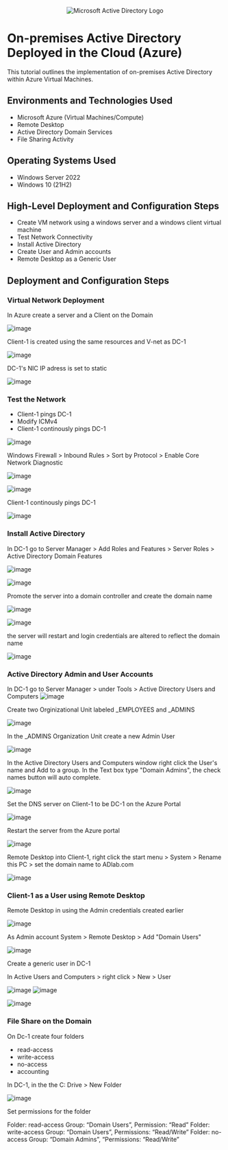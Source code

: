 <p align="center">
<img src="https://i.imgur.com/pU5A58S.png" alt="Microsoft Active Directory Logo"/>
</p>

<h1>On-premises Active Directory Deployed in the Cloud (Azure)</h1>
This tutorial outlines the implementation of on-premises Active Directory within Azure Virtual Machines.<br />


<h2>Environments and Technologies Used</h2>

- Microsoft Azure (Virtual Machines/Compute)
- Remote Desktop
- Active Directory Domain Services
- File Sharing Activity


<h2>Operating Systems Used </h2>

- Windows Server 2022
- Windows 10 (21H2)

<h2>High-Level Deployment and Configuration Steps</h2>

- Create VM network using a windows server and a windows client virtual machine
- Test Network Connectivity
- Install Active Directory
- Create User and Admin accounts
- Remote Desktop as a Generic User

<h2>Deployment and Configuration Steps</h2>

<h3>Virtual Network Deployment</h3>

<p>In Azure create a server and a Client on the Domain</p>

![image](https://github.com/YArroliga/Active-DirectoryVM/assets/139689160/f85faa60-b043-428a-9a71-7cddb74eee7d)


<p>Client-1 is created using the same resources and V-net as DC-1</p>

![image](https://github.com/YArroliga/Active-DirectoryVM/assets/139689160/4f00484c-0b1c-41ec-a6d4-7d00e0ab836b)


<p> DC-1's NIC IP adress is set to static</p>

![image](https://github.com/YArroliga/Active-DirectoryVM/assets/139689160/b17b89d1-505f-4409-b108-0a22ed2c7c59)

<h3>Test the Network</h3>

- Client-1 pings DC-1
- Modify ICMv4
- Client-1 continously pings DC-1  

![image](https://github.com/YArroliga/Active-DirectoryVM/assets/139689160/f92664ec-0ad0-49dc-a444-d80cab1f0473)

<p>Windows Firewall > Inbound Rules > Sort by Protocol > Enable Core Network Diagnostic</p>

![image](https://github.com/YArroliga/Active-DirectoryVM/assets/139689160/ca9892d2-718e-4240-9d18-3259d052e2b4)


![image](https://github.com/YArroliga/Active-DirectoryVM/assets/139689160/3b503c7f-4214-400a-b1b2-c23b850c36bb)

<p> Client-1 continously pings DC-1</p>

![image](https://github.com/YArroliga/Active-DirectoryVM/assets/139689160/ec75cc67-e02e-47f9-959a-675003b09879)

<h3>Install Active Directory</h3>

In DC-1 go to Server Manager > Add Roles and Features > Server Roles > Active Directory Domain Features

![image](https://github.com/YArroliga/Active-DirectoryVM/assets/139689160/5065fe35-c34a-4482-80c7-3c930c486b88)

![image](https://github.com/YArroliga/Active-DirectoryVM/assets/139689160/f8e65568-a788-4f64-87aa-75798a772dd1)

<p>Promote the server into a domain controller and create the domain name</p>

![image](https://github.com/YArroliga/Active-DirectoryVM/assets/139689160/2d26c561-a7e2-4743-8a91-33840c58e187)

![image](https://github.com/YArroliga/Active-DirectoryVM/assets/139689160/f6b7d601-e0b3-4976-95af-68b42ef8a16a)

<p>the server will restart and login credentials are altered to reflect the domain name</p>

![image](https://github.com/YArroliga/Active-DirectoryVM/assets/139689160/3d6f670f-d478-425b-a9ca-cd99a95a6a01)


<h3>Active Directory Admin and User Accounts</h3>

In DC-1 go to Server Manager > under Tools > Active Directory Users and Computers
![image](https://github.com/YArroliga/Active-DirectoryVM/assets/139689160/69f9f07b-673e-4a4a-a55d-371876294daf)

<p>Create two Orginizational Unit labeled _EMPLOYEES and _ADMINS</p>

![image](https://github.com/YArroliga/Active-DirectoryVM/assets/139689160/2f7cadb3-f185-4f4a-8b6e-31a8bdedb506)

<p> In the _ADMINS Organization Unit create a new Admin User </p>

![image](https://github.com/YArroliga/Active-DirectoryVM/assets/139689160/9bc5d7b1-7911-4cc9-a600-f9d215b78ae2)

<p> In the Active Directory Users and Computers window right click the User's name and Add to a group. In the Text box type "Domain Admins", the check names button will auto complete.</p> 

  ![image](https://github.com/YArroliga/Active-DirectoryVM/assets/139689160/5d0fc6f1-b8e2-4b57-961e-e11857a50cb4)

  <p>Set the DNS server on Client-1 to be DC-1 on the Azure Portal </p>

  ![image](https://github.com/YArroliga/Active-DirectoryVM/assets/139689160/9d034afb-3789-4c38-9de4-917e4346411e)

<p>Restart the server from the Azure portal</p>

![image](https://github.com/YArroliga/Active-DirectoryVM/assets/139689160/6236bd5b-7bbd-4856-9e80-0a28f70254a3)

<p>Remote Desktop into Client-1, right click the start menu > System > Rename this PC > set the domain name to ADlab.com </p>

![image](https://github.com/YArroliga/Active-DirectoryVM/assets/139689160/dc407c9f-e721-44d9-8610-3c5a564aff9a)


<h3>Client-1 as a User using Remote Desktop</h3>

<p> Remote Desktop in using the Admin credentials created earlier</p>

![image](https://github.com/YArroliga/Active-DirectoryVM/assets/139689160/43f5518e-99f9-4a06-8de3-9e37ed3af567)

<p>As Admin account System > Remote Desktop > Add "Domain Users" </p> 

![image](https://github.com/YArroliga/Active-DirectoryVM/assets/139689160/cff0fad4-fec1-4c9e-8f9c-63994f1f8758)

<p>Create a generic user in DC-1 </p>
<p>In Active Users and Computers > right click > New > User</p>

![image](https://github.com/YArroliga/Active-DirectoryVM/assets/139689160/f009b259-6111-4057-97b5-54e60fa8eed0)
![image](https://github.com/YArroliga/Active-DirectoryVM/assets/139689160/cef8934b-f22b-4917-a19b-92cf5ea8bed9)
<p></p>

![image](https://github.com/YArroliga/Active-DirectoryVM/assets/139689160/5f0abe44-4140-4ebe-a022-aebe8f7c92b3)

<h3> File Share on the Domain</h3>

<p>On Dc-1 create four folders</p>

- read-access
- write-access
- no-access
- accounting
<p>In DC-1, in the the C: Drive > New Folder </p>
  
![image](https://github.com/YArroliga/Active-DirectoryVM/assets/139689160/467e3f29-4ba0-4b15-8107-f20004200b1b)

<p>Set permissions for the folder</p>

Folder: read-access   Group: “Domain Users”, Permission: “Read”
Folder: write-access  Group: “Domain Users”, Permissions: “Read/Write”
Folder: no-access     Group: “Domain Admins”, “Permissions: “Read/Write”






